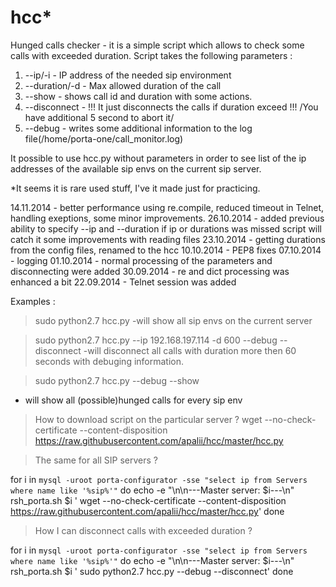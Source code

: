 hcc*
===

Hunged calls checker - it is a simple script which allows to check some calls with exceeded duration.
Script takes the following parameters :
1) --ip/-i - IP address of the needed sip environment
2) --duration/-d - Max allowed duration of the call
3) --show - shows call id and duration with some actions.
4) --disconnect - !!! It just disconnects the calls if duration exceed !!!
                      /You have additional 5 second to abort it/
5) --debug - writes some additional information to the log file(/home/porta-one/call_monitor.log)

It possible to use hcc.py without parameters in order to see list of the ip addresses of the available sip envs
on the current sip server.

*It seems it is rare used stuff, I've it made just for practicing.

14.11.2014 - better performance using re.compile, reduced timeout in Telnet,
             handling exeptions, some minor improvements.
26.10.2014 - added previous ability to specify --ip and --duration
             if ip or durations was missed script will catch it
             some improvements with reading files
23.10.2014 - getting durations from the config files, renamed to the hcc
10.10.2014 - PEP8 fixes
07.10.2014 - logging
01.10.2014 - normal processing of the parameters and disconnecting were added
30.09.2014 - re and dict processing was enhanced a bit
22.09.2014 - Telnet session was added

Examples :

> sudo python2.7 hcc.py
-will show all sip envs on the current server

> sudo python2.7 hcc.py --ip 192.168.197.114 -d 600 --debug --disconnect
-will disconnect all calls with duration more then 60 seconds with debuging information. 

> sudo python2.7 hcc.py --debug --show
- will show all (possible)hunged calls for every sip env

> How to download script on the particular server ?
wget --no-check-certificate --content-disposition https://raw.githubusercontent.com/apalii/hcc/master/hcc.py

> The same for all SIP servers ?

for i in `mysql -uroot porta-configurator -sse "select ip from Servers where name like '%sip%'"`
do
    echo -e "\n\n---Master server: $i---\n"
    rsh_porta.sh $i '
    wget --no-check-certificate --content-disposition https://raw.githubusercontent.com/apalii/hcc/master/hcc.py'
done

> How I can disconnect calls with exceeded  duration ?

for i in `mysql -uroot porta-configurator -sse "select ip from Servers where name like '%sip%'"`
do
    echo -e "\n\n---Master server: $i---\n"
    rsh_porta.sh $i '
    sudo python2.7 hcc.py --debug --disconnect'
done


